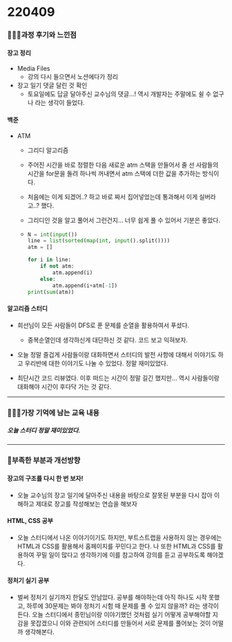 # 220409

### 👨🏼‍🏫과정 후기와 느낀점

#### 장고 정리

- Media Files
  - 강의 다시 들으면서 노션에다가 정리
- 장고 일기 댓글 달린 것 확인
  - 토요일에도 답글 달아주신 교수님의 댓글...! 역시 개발자는 주말에도 쉴 수 없구나 라는 생각이 들었다.




#### 백준

- ATM

  - 그리디 알고리즘

  - 주어진 시간을 바로 정렬한 다음 새로운  atm 스택을 만들어서 줄 선 사람들의 시간을 for문을 돌려 하나씩 꺼내면서 atm 스택에 더한 값을 추가하는 방식이다.

  - 처음에는 이게 되겠어..? 하고 바로 짜서 집어넣었는데 통과해서 이게 실버라고..? 했다.

  - 그리디인 것을 알고 풀어서 그런건지... 너무 쉽게 풀 수 있어서 기분은 좋았다.

  - ```python
    N = int(input())
    line = list(sorted(map(int, input().split())))
    atm = []
    
    for i in line:
        if not atm:
            atm.append(i)
        else:
            atm.append(i+atm[-1])
    print(sum(atm))
    ```




#### 알고리즘 스터디

- 희선님이 모든 사람들이 DFS로 푼 문제를 순열을 활용하여서 푸셨다.
  - 중복순열인데 생각하신게 대단하신 것 같다. 코드 보고 익혀보자.

- 오늘 정말 즐겁게 사람들이랑 대화하면서 스터디의 발전 사항에 대해서 이야기도 하고 우리반에 대한 이야기도 나눌 수 있었다. 정말 재미있었다.
- 최단시간 코드 리뷰였다. 이후 떠드는 시간이 정말 길긴 했지만... 역시 사람들이랑 대화해야 시간이 후다닥 가는 것 같다.

---

### 💁🏼‍♂️가장 기억에 남는 교육 내용

##### 오늘 스터디 정말 재미있었다.

---

### 💫부족한 부분과 개선방향

#### 장고의 구조를 다시 한 번 보자!

- 오늘 교수님의 장고 일기에 달아주신 내용을 바탕으로 잘못된 부분을 다시 잡아 이해하고 제대로 장고를 작성해보는 연습을 해보자

#### HTML, CSS 공부

- 오늘 스터디에서 나온 이야기이기도 하지만, 부트스트랩을 사용하지 않는 경우에는 HTML과 CSS를 활용해서 홈페이지를 꾸민다고 한다. 나 또한 HTML과 CSS를 활용하여 꾸밀 일이 많다고 생각하기에 이를 참고하여 강의를 듣고 공부하도록 해야겠다.

#### 정처기 실기 공부

- 벌써 정처기 실기까지 한달도 안남았다. 공부를 해야하는데 아직 하나도 시작 못했고, 하루에 30문제는 봐야 정처기 시험 때 문제를 풀 수 있지 않을까? 라는 생각이 든다. 오늘 스터디에서 종민님이랑 이야기했던 것처럼 실기 어떻게 공부해야할 지 감을 못잡겠으니 이와 관련되어 스터디를 만들어서 서로 문제를 풀어보는 것이 어떨까 생각해본다.
